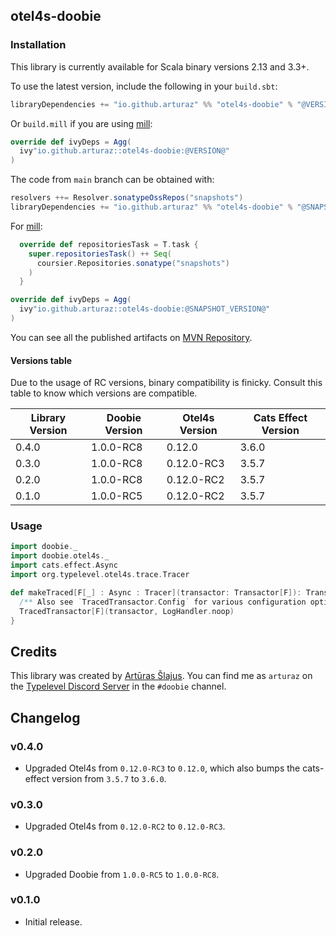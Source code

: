 ## otel4s-doobie

### Installation

This library is currently available for Scala binary versions 2.13 and 3.3+.

To use the latest version, include the following in your `build.sbt`:

```scala
libraryDependencies += "io.github.arturaz" %% "otel4s-doobie" % "@VERSION@"
```

Or `build.mill` if you are using [mill](https://mill-build.com):

```scala
override def ivyDeps = Agg(
  ivy"io.github.arturaz::otel4s-doobie:@VERSION@"
)
```

The code from `main` branch can be obtained with:
```scala
resolvers ++= Resolver.sonatypeOssRepos("snapshots")
libraryDependencies += "io.github.arturaz" %% "otel4s-doobie" % "@SNAPSHOT_VERSION@"
```

For [mill](https://mill-build.com):
```scala
  override def repositoriesTask = T.task {
    super.repositoriesTask() ++ Seq(
      coursier.Repositories.sonatype("snapshots")
    )
  }

override def ivyDeps = Agg(
  ivy"io.github.arturaz::otel4s-doobie:@SNAPSHOT_VERSION@"
)
```

You can see all the published artifacts on 
[MVN Repository](https://mvnrepository.com/artifact/io.github.arturaz/otel4s-doobie).

#### Versions table

Due to the usage of RC versions, binary compatibility is finicky. Consult this table to know which versions are compatible.

| Library Version | Doobie Version | Otel4s Version | Cats Effect Version |
|-----------------| -------------- |----------------|---------------------|
| 0.4.0           | 1.0.0-RC8      | 0.12.0         | 3.6.0               |
| 0.3.0           | 1.0.0-RC8      | 0.12.0-RC3     | 3.5.7               | 
| 0.2.0           | 1.0.0-RC8      | 0.12.0-RC2     | 3.5.7               |
| 0.1.0           | 1.0.0-RC5      | 0.12.0-RC2     | 3.5.7               |

### Usage

```scala mdoc
import doobie._
import doobie.otel4s._
import cats.effect.Async
import org.typelevel.otel4s.trace.Tracer

def makeTraced[F[_] : Async : Tracer](transactor: Transactor[F]): Transactor[F] = {
  /** Also see `TracedTransactor.Config` for various configuration options. */
  TracedTransactor[F](transactor, LogHandler.noop)
}
```

## Credits

This library was created by [Artūras Šlajus](https://arturaz.net). You can find me as `arturaz` on the
[Typelevel Discord Server](https://discord.gg/XF3CXcMzqD) in the `#doobie` channel.

## Changelog

### v0.4.0

- Upgraded Otel4s from `0.12.0-RC3` to `0.12.0`, which also bumps the cats-effect version from `3.5.7` 
  to `3.6.0`.

### v0.3.0

- Upgraded Otel4s from `0.12.0-RC2` to `0.12.0-RC3`.

### v0.2.0

- Upgraded Doobie from `1.0.0-RC5` to `1.0.0-RC8`.

### v0.1.0

- Initial release.